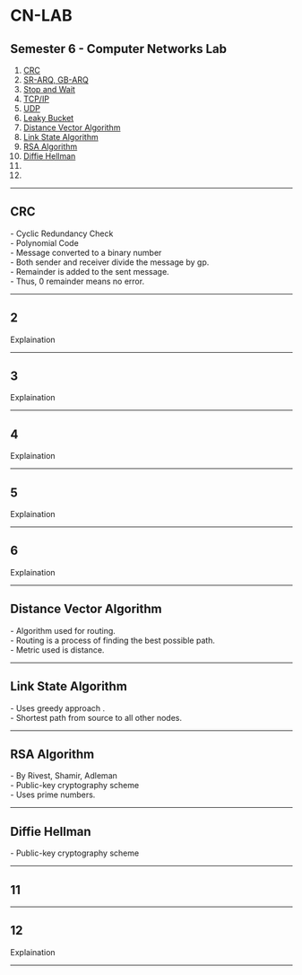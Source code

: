 # CN-LAB

<h2>Semester 6 - Computer Networks Lab</h2>

<ol>
    <a href="#1"><li>CRC</a>
    <a href="#2"><li>SR-ARQ, GB-ARQ</a>
    <a href="#3"><li>Stop and Wait</a>
    <a href="#4"><li>TCP/IP</a>
    <a href="#5"><li>UDP</a>
    <a href="#6"><li>Leaky Bucket</a>
    <a href="#7"><li>Distance Vector Algorithm</a>
    <a href="#8"><li>Link State Algorithm</a>
    <a href="#9"><li>RSA Algorithm</a>
    <a href="#10"><li>Diffie Hellman</a>
    <a href="#11"><li></a>
    <a href="#12"><li></a>
</ol>

<hr>

<h2 id="1">CRC</h2>
<p>
    - Cyclic Redundancy Check <br>
    - Polynomial Code <br>
    - Message converted to a binary number <br>
    - Both sender and receiver divide the message by gp. <br>
    - Remainder is added to the sent message. <br>
    - Thus, 0 remainder means no error. <br>
</p>
<hr>

<h2 id="2">2</h2>
<p>Explaination</p>
<hr>

<h2 id="3">3</h2>
<p>Explaination</p>
<hr>

<h2 id="4">4</h2>
<p>Explaination</p>
<hr>

<h2 id="5">5</h2>
<p>Explaination</p>
<hr>

<h2 id="6">6</h2>
<p>Explaination</p>
<hr>

<h2 id="7">Distance Vector Algorithm</h2>
<p>
    - Algorithm used for routing. <br>
    - Routing is a process of finding the best possible path. <br>
    - Metric used is distance. <br>
</p>
<hr>

<h2 id="8">Link State Algorithm</h2>
<p>
    - Uses greedy approach . <br>
    - Shortest path from source to all other nodes.
</p>
<hr>

<h2 id="9">RSA Algorithm</h2>
<p>
    - By Rivest, Shamir, Adleman <br>
    - Public-key cryptography scheme <br>
    - Uses prime numbers.
</p>
<hr>

<h2 id="10">Diffie Hellman</h2>
<p>- Public-key cryptography scheme <br></p>
<hr>

<h2 id="11">11</h2>
<p>
    
</p>
<hr>

<h2 id="12">12</h2>
<p>Explaination</p>
<hr>